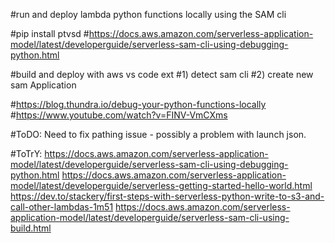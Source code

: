 #run and deploy lambda python functions locally using the SAM cli

#pip install ptvsd
#https://docs.aws.amazon.com/serverless-application-model/latest/developerguide/serverless-sam-cli-using-debugging-python.html

#build and deploy with aws vs code ext
#1) detect sam cli
#2) create new sam Application

#https://blog.thundra.io/debug-your-python-functions-locally
#https://www.youtube.com/watch?v=FINV-VmCXms

#ToDO: Need to fix pathing issue - possibly a problem with launch json.

#ToTrY:
https://docs.aws.amazon.com/serverless-application-model/latest/developerguide/serverless-sam-cli-using-debugging-python.html
https://docs.aws.amazon.com/serverless-application-model/latest/developerguide/serverless-getting-started-hello-world.html
https://dev.to/stackery/first-steps-with-serverless-python-write-to-s3-and-call-other-lambdas-1m51
https://docs.aws.amazon.com/serverless-application-model/latest/developerguide/serverless-sam-cli-using-build.html
